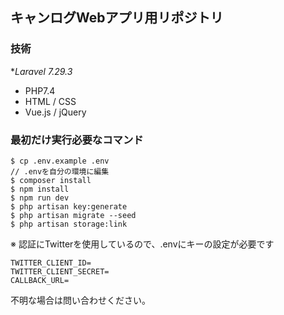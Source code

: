 ## キャンログWebアプリ用リポジトリ

### 技術
**Laravel 7.29.3*
  - PHP7.4
  - HTML / CSS
  - Vue.js / jQuery

### 最初だけ実行必要なコマンド
```
$ cp .env.example .env
// .envを自分の環境に編集
$ composer install
$ npm install
$ npm run dev
$ php artisan key:generate
$ php artisan migrate --seed
$ php artisan storage:link
```

※ 認証にTwitterを使用しているので、.envにキーの設定が必要です <br>
```
TWITTER_CLIENT_ID=
TWITTER_CLIENT_SECRET=
CALLBACK_URL=
```
不明な場合は問い合わせください。
<br>
